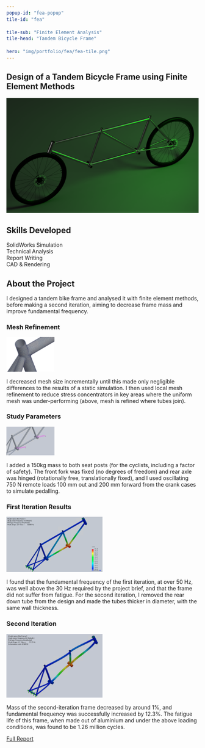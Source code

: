 ```yaml
---
popup-id: "fea-popup"
tile-id: "fea"

tile-sub: "Finite Element Analysis"
tile-head: "Tandem Bicycle Frame"

hero: "img/portfolio/fea/fea-tile.png"
---
```


<popup-box>
    <div class="popup-navbar">
        <h2>Design of a Tandem Bicycle Frame using Finite Element Methods</h2>
    </div>
    <img src="img/portfolio/fea/fea-header.png" class="popup-main-img">
    <h2>Skills Developed</h2>
    <div class="pill">SolidWorks Simulation</div><div class="pill">Technical Analysis</div><div class="pill">Report Writing</div><div class="pill">CAD & Rendering</div>
    <h2>About the Project</h2>
    <p>I designed a tandem bike frame and analysed it with finite element methods, before making a second iteration, aiming to decrease frame mass and improve fundamental frequency.
    <h3>Mesh Refinement</h3>
    <img src="img/portfolio/fea/fea-refined-mesh.png" style="width: 25%;">
    <p>I decreased mesh size incrementally until this made only negligible differences to the results of a static simulation. I then used local mesh refinement to reduce stress concentrators in key areas where the uniform mesh was under-performing (above, mesh is refined where tubes join).</p>
    <h3>Study Parameters</h3>
    <img src="img/portfolio/fea/fea-loading.png" style="width: 25%;">
    <p>I added a 150kg mass to both seat posts (for the cyclists, including a factor of safety). The front fork was fixed (no degrees of freedom) and rear axle was hinged (rotationally free, translationally fixed), and I used oscillating 750 N remote loads 100 mm out and 200 mm forward from the crank cases to simulate pedalling.</p>
    <h3>First Iteration Results</h3>
    <img src="img/portfolio/fea/fea-frequency.png" style="width: 50%;">
    <p>I found that the fundamental frequency of the first iteration, at over 50 Hz, was well above the 30 Hz required by the project brief, and that the frame did not suffer from fatigue. For the second iteration, I removed the rear down tube from the design and made the tubes thicker in diameter, with the same wall thickness.</p>
    <h3>Second Iteration</h3>
    <img src="img/portfolio/fea/fea-frequency-2.png" style="width: 50%;">
    <p>Mass of the second-iteration frame decreased by around 1%, and fundamental frequency was successfully increased by 12.3%. The fatigue life of this frame, when made out of aluminium and under the above loading conditions, was found to be 1.26 million cycles.</p>
    <a class="button" href="doc/FEA_Bike.pdf">Full Report</a>
</popup-box>
